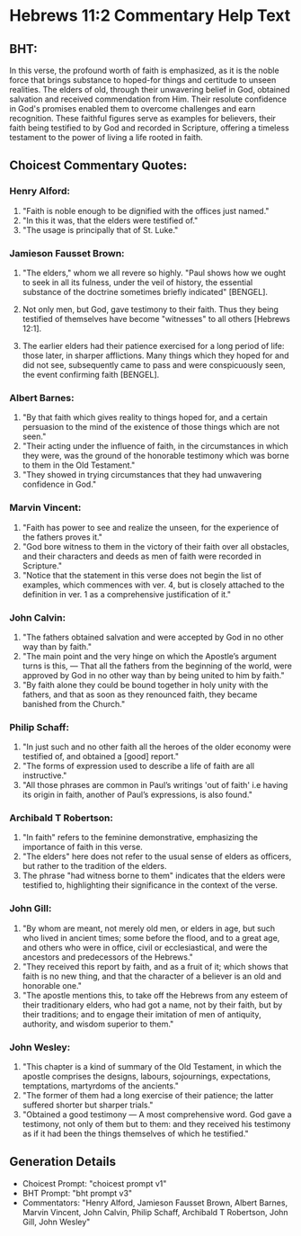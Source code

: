 # Hebrews 11:2 Commentary Help Text

## BHT:
In this verse, the profound worth of faith is emphasized, as it is the noble force that brings substance to hoped-for things and certitude to unseen realities. The elders of old, through their unwavering belief in God, obtained salvation and received commendation from Him. Their resolute confidence in God's promises enabled them to overcome challenges and earn recognition. These faithful figures serve as examples for believers, their faith being testified to by God and recorded in Scripture, offering a timeless testament to the power of living a life rooted in faith.

## Choicest Commentary Quotes:
### Henry Alford:
1. "Faith is noble enough to be dignified with the offices just named."
2. "In this it was, that the elders were testified of."
3. "The usage is principally that of St. Luke."

### Jamieson Fausset Brown:
1. "The elders," whom we all revere so highly. "Paul shows how we ought to seek in all its fulness, under the veil of history, the essential substance of the doctrine sometimes briefly indicated" [BENGEL].

2. Not only men, but God, gave testimony to their faith. Thus they being testified of themselves have become "witnesses" to all others [Hebrews 12:1].

3. The earlier elders had their patience exercised for a long period of life: those later, in sharper afflictions. Many things which they hoped for and did not see, subsequently came to pass and were conspicuously seen, the event confirming faith [BENGEL].

### Albert Barnes:
1. "By that faith which gives reality to things hoped for, and a certain persuasion to the mind of the existence of those things which are not seen."
2. "Their acting under the influence of faith, in the circumstances in which they were, was the ground of the honorable testimony which was borne to them in the Old Testament."
3. "They showed in trying circumstances that they had unwavering confidence in God."

### Marvin Vincent:
1. "Faith has power to see and realize the unseen, for the experience of the fathers proves it."
2. "God bore witness to them in the victory of their faith over all obstacles, and their characters and deeds as men of faith were recorded in Scripture."
3. "Notice that the statement in this verse does not begin the list of examples, which commences with ver. 4, but is closely attached to the definition in ver. 1 as a comprehensive justification of it."

### John Calvin:
1. "The fathers obtained salvation and were accepted by God in no other way than by faith."
2. "The main point and the very hinge on which the Apostle’s argument turns is this, — That all the fathers from the beginning of the world, were approved by God in no other way than by being united to him by faith."
3. "By faith alone they could be bound together in holy unity with the fathers, and that as soon as they renounced faith, they became banished from the Church."

### Philip Schaff:
1. "In just such and no other faith all the heroes of the older economy were testified of, and obtained a [good] report." 
2. "The forms of expression used to describe a life of faith are all instructive."
3. "All those phrases are common in Paul’s writings 'out of faith' i.e having its origin in faith, another of Paul’s expressions, is also found."

### Archibald T Robertson:
1. "In faith" refers to the feminine demonstrative, emphasizing the importance of faith in this verse.
2. "The elders" here does not refer to the usual sense of elders as officers, but rather to the tradition of the elders.
3. The phrase "had witness borne to them" indicates that the elders were testified to, highlighting their significance in the context of the verse.

### John Gill:
1. "By whom are meant, not merely old men, or elders in age, but such who lived in ancient times; some before the flood, and to a great age, and others who were in office, civil or ecclesiastical, and were the ancestors and predecessors of the Hebrews."
2. "They received this report by faith, and as a fruit of it; which shows that faith is no new thing, and that the character of a believer is an old and honorable one."
3. "The apostle mentions this, to take off the Hebrews from any esteem of their traditionary elders, who had got a name, not by their faith, but by their traditions; and to engage their imitation of men of antiquity, authority, and wisdom superior to them."

### John Wesley:
1. "This chapter is a kind of summary of the Old Testament, in which the apostle comprises the designs, labours, sojournings, expectations, temptations, martyrdoms of the ancients."
2. "The former of them had a long exercise of their patience; the latter suffered shorter but sharper trials."
3. "Obtained a good testimony — A most comprehensive word. God gave a testimony, not only of them but to them: and they received his testimony as if it had been the things themselves of which he testified."


## Generation Details
- Choicest Prompt: "choicest prompt v1"
- BHT Prompt: "bht prompt v3"
- Commentators: "Henry Alford, Jamieson Fausset Brown, Albert Barnes, Marvin Vincent, John Calvin, Philip Schaff, Archibald T Robertson, John Gill, John Wesley"
